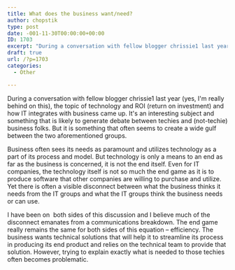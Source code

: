 ```yaml
---
title: What does the business want/need?
author: chopstik
type: post
date: -001-11-30T00:00:00+00:00
ID: 1703
excerpt: "During a conversation with fellow blogger chrissie1 last year (yes, I'm really behind on this), the topic of technology and ROI (return on investment) and how IT integrates with business came up. It's an interesting subject and something that is likely&hellip;"
draft: true
url: /?p=1703
categories:
  - Other

---
```

During a conversation with fellow blogger chrissie1 last year (yes, I'm really behind on this), the topic of technology and ROI (return on investment) and how IT integrates with business came up. It's an interesting subject and something that is likely to generate debate between techies and (not-techie) business folks. But it is something that often seems to create a wide gulf between the two aforementioned groups.

Business often sees its needs as paramount and utilizes technology as a part of its process and model. But technology is only a means to an end as far as the business is concerned, it is not the end itself. Even for IT companies, the technology itself is not so much the end game as it is to produce software that other companies are willing to purchase and utilize. Yet there is often a visible disconnect between what the business thinks it needs from the IT groups and what the IT groups think the business needs or can use.

I have been on  both sides of this discussion and I believe much of the disconnect emanates from a communications breakdown. The end game really remains the same for both sides of this equation – efficiency. The business wants technical solutions that will help it to streamline its process in producing its end product and relies on the technical team to provide that solution. However, trying to explain exactly what is needed to those techies often becomes problematic.